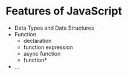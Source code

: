# Features of JavaScript
* Data Types and Data Structures
* Function
    - declaration
    - function expression
    - async function
    - function*
* ...
